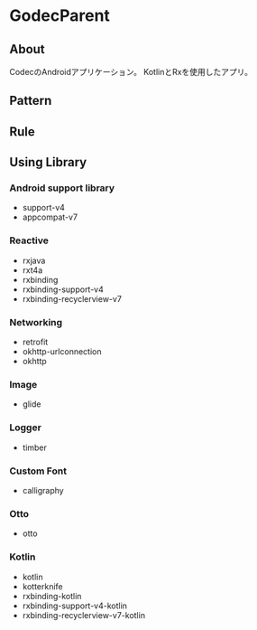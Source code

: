 # GodecParent

## About
CodecのAndroidアプリケーション。
KotlinとRxを使用したアプリ。

## Pattern

## Rule

## Using Library
### Android support library
- support-v4
- appcompat-v7

### Reactive
- rxjava
- rxt4a
- rxbinding
- rxbinding-support-v4
- rxbinding-recyclerview-v7

### Networking
- retrofit
- okhttp-urlconnection
- okhttp

### Image
- glide

### Logger
- timber

### Custom Font
- calligraphy

### Otto
- otto

### Kotlin
- kotlin
- kotterknife
- rxbinding-kotlin
- rxbinding-support-v4-kotlin
- rxbinding-recyclerview-v7-kotlin